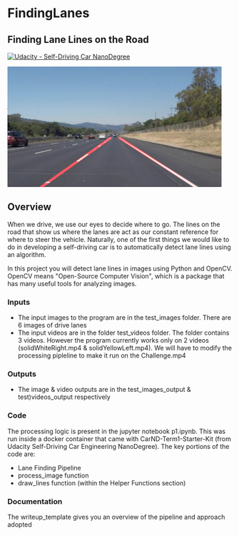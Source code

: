 # FindingLanes

## **Finding Lane Lines on the Road** 
[![Udacity - Self-Driving Car NanoDegree](https://s3.amazonaws.com/udacity-sdc/github/shield-carnd.svg)](http://www.udacity.com/drive)

<img src="examples/laneLines_thirdPass.jpg" width="480" alt="Combined Image" />

Overview
---

When we drive, we use our eyes to decide where to go.  The lines on the road that show us where the lanes are act as our constant reference for where to steer the vehicle.  Naturally, one of the first things we would like to do in developing a self-driving car is to automatically detect lane lines using an algorithm.

In this project you will detect lane lines in images using Python and OpenCV.  OpenCV means "Open-Source Computer Vision", which is a package that has many useful tools for analyzing images. 

### Inputs

- The input images to the program are in the test_images folder. There are 6 images of drive lanes
- The input videos are in the folder test_videos folder. The folder contains 3 videos. However the program currently works only on 2 videos (solidWhiteRight.mp4 & solidYellowLeft.mp4). We will have to modify the processing pipleline to make it run on the Challenge.mp4

### Outputs

- The image & video outputs are in the test_images_output & test)videos_output respectively

### Code

The processing logic is present in the jupyter notebook p1.ipynb. This was run inside a docker container that came with CarND-Term1-Starter-Kit (from Udacity Self-Driving Car Engineering NanoDegree). The key portions of the code are:
- Lane Finding Pipeline
- process_image function
- draw_lines function (within the Helper Functions section)

### Documentation

The writeup_template gives you an overview of the pipeline and approach adopted

